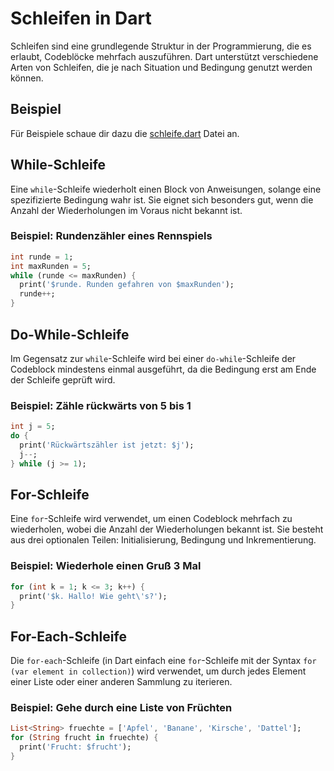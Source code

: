 # Schleifen in Dart

Schleifen sind eine grundlegende Struktur in der Programmierung, die es erlaubt, Codeblöcke mehrfach auszuführen. Dart unterstützt verschiedene Arten von Schleifen, die je nach Situation und Bedingung genutzt werden können.

## Beispiel

Für Beispiele schaue dir dazu die [schleife.dart](./schleifen.dart) Datei an.

## While-Schleife

Eine `while`-Schleife wiederholt einen Block von Anweisungen, solange eine spezifizierte Bedingung wahr ist. Sie eignet sich besonders gut, wenn die Anzahl der Wiederholungen im Voraus nicht bekannt ist.

### Beispiel: Rundenzähler eines Rennspiels

```dart
int runde = 1;
int maxRunden = 5;
while (runde <= maxRunden) {
  print('$runde. Runden gefahren von $maxRunden');
  runde++;
}
```

## Do-While-Schleife

Im Gegensatz zur `while`-Schleife wird bei einer `do-while`-Schleife der Codeblock mindestens einmal ausgeführt, da die Bedingung erst am Ende der Schleife geprüft wird.

### Beispiel: Zähle rückwärts von 5 bis 1

```dart
int j = 5;
do {
  print('Rückwärtszähler ist jetzt: $j');
  j--;
} while (j >= 1);
```

## For-Schleife

Eine `for`-Schleife wird verwendet, um einen Codeblock mehrfach zu wiederholen, wobei die Anzahl der Wiederholungen bekannt ist. Sie besteht aus drei optionalen Teilen: Initialisierung, Bedingung und Inkrementierung.

### Beispiel: Wiederhole einen Gruß 3 Mal

```dart
for (int k = 1; k <= 3; k++) {
  print('$k. Hallo! Wie geht\'s?');
}
```

## For-Each-Schleife

Die `for-each`-Schleife (in Dart einfach eine `for`-Schleife mit der Syntax `for (var element in collection)`) wird verwendet, um durch jedes Element einer Liste oder einer anderen Sammlung zu iterieren.

### Beispiel: Gehe durch eine Liste von Früchten

```dart
List<String> fruechte = ['Apfel', 'Banane', 'Kirsche', 'Dattel'];
for (String frucht in fruechte) {
  print('Frucht: $frucht');
}
```
